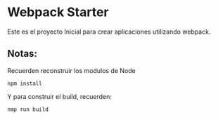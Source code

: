 # Webpack Starter

Este es el proyecto Inicial para crear
aplicaciones utilizando webpack.

## Notas:
Recuerden reconstruir los modulos de Node
````
npm install
`````

Y para construir el build, recuerden:
`````
nmp run build
`````